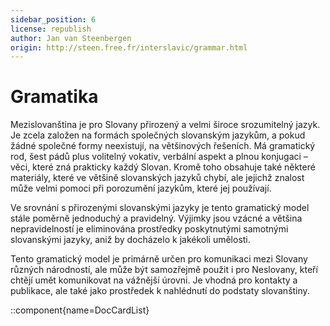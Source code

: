 ```yaml
---
sidebar_position: 6
license: republish
author: Jan van Steenbergen
origin: http://steen.free.fr/interslavic/grammar.html
---
```


# Gramatika

Mezislovanština je pro Slovany přirozený a velmi široce srozumitelný jazyk. Je zcela založen na formách společných slovanským jazykům, a pokud žádné společné formy neexistují, na většinových řešeních. Má gramatický rod, šest pádů plus volitelný vokativ, verbální aspekt a plnou konjugaci – věci, které zná prakticky každý Slovan. Kromě toho obsahuje také některé materiály, které ve většině slovanských jazyků chybí, ale jejichž znalost může velmi pomoci při porozumění jazykům, které jej používají.

Ve srovnání s přirozenými slovanskými jazyky je tento gramatický model stále poměrně jednoduchý a pravidelný. Výjimky jsou vzácné a většina nepravidelností je eliminována prostředky poskytnutými samotnými slovanskými jazyky, aniž by docházelo k jakékoli umělosti.

Tento gramatický model je primárně určen pro komunikaci mezi Slovany různých národností, ale může být samozřejmě použit i pro Neslovany, kteří chtějí umět komunikovat na vážnější úrovni. Je vhodná pro kontakty a publikace, ale také jako prostředek k nahlédnutí do podstaty slovanštiny.

::component{name=DocCardList}

